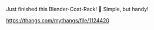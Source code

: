 Just finished this Blender-Coat-Rack! 🧥 Simple, but handy!

https://thangs.com/mythangs/file/1124420
